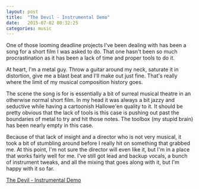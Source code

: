 ```yaml
---
layout: post
title:  "The Devil - Instrumental Demo"
date:   2015-07-02 00:32:25
categories: music
---
```


One of those looming deadline projects I've been dealing with has been a song for a short film I was asked to do. That one hasn't been so much procrastination as it has been a lack of time and proper tools to do it. 

At heart, I'm a metal guy. Throw a guitar around my neck, saturate it in distortion, give me a blast beat and I'll make out just fine. That's really where the limit of my musical composition history goes. 

The scene the song is for is essentially a bit of surreal musical theatre in an otherwise normal short film. In my head it was always a bit jazzy and seductive while having a cartoonish Hallowe'en quality to it. It should be pretty obvious that the lack of tools is this case is pushing out past the boundaries of metal to try and hit those notes. The toolbox (my stupid brain) has been nearly empty in this case.

Because of that lack of insight and a director who is not very musical, it took a bit of stumbling around before I really hit on something that grabbed me. At this point, I'm not sure the director will even like it, but I'm in a place that works fairly well for me.  I've still got lead and backup vocals, a bunch of instrument tweaks, and all the mixing that goes along with it, but I'm happy with it so far.

[The Devil - Instrumental Demo](https://dl.dropboxusercontent.com/u/800800/the%20devil%20-%20full%20instrumental.mp3)